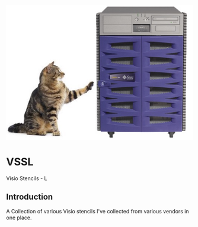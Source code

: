 ![alt tag](https://raw.githubusercontent.com/richardatlateralblast/vssl/master/vss.png)

VSSL
====

Visio Stencils -  L

Introduction
------------

A Collection of various Visio stencils I've collected from various vendors in one place.
